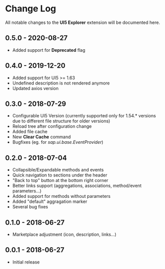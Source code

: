 # Change Log
All notable changes to the **UI5 Explorer** extension will be documented here.

## 0.5.0 - 2020-08-27
- Added support for **Deprecated** flag

## 0.4.0 - 2019-12-20
- Added support for UI5 >= 1.63
- Undefined description is not rendered anymore
- Updated axios version

## 0.3.0 - 2018-07-29
- Configurable UI5 Version (currently supported only for 1.54.* versions due to different file structure for older versions)
- Reload tree after configuration change
- Added file cache
- New **Clear Cache** command
- Bugfixes (eg. for *sap.ui.base.EventProvider*)

## 0.2.0 - 2018-07-04
- Collapsible/Expandable methods and events
- Quick navigation to sections under the header
- "Back to top" button at the bottom right corner
- Better links support (aggregations, associations, method/event parameters...)
- Added support for methods without parameters
- Added "default" aggragation marker
- Several bug fixes

## 0.1.0 - 2018-06-27
- Marketplace adjustment (icon, description, links...)

## 0.0.1 - 2018-06-27
- Initial release